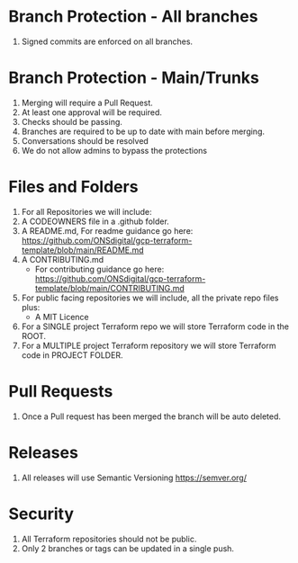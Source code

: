 # Branch Protection - All branches
1. Signed commits are enforced on all branches.


# Branch Protection - Main/Trunks
1. Merging will require a Pull Request.
1. At least one approval will be required.
1. Checks should be passing.
1. Branches are required to be up to date with main before merging.
1. Conversations should be resolved
1. We do not allow admins to bypass the protections


# Files and Folders
1. For all Repositories we will include:
1. A CODEOWNERS file in a .github folder.
1. A README.md, For readme guidance go here: https://github.com/ONSdigital/gcp-terraform-template/blob/main/README.md
1. A CONTRIBUTING.md 
    - For contributing guidance go here: https://github.com/ONSdigital/gcp-terraform-template/blob/main/CONTRIBUTING.md
1. For public facing repositories we will include, all the private repo files plus:
    - A MIT Licence
1. For a SINGLE project Terraform repo we will store Terraform code in the ROOT.
1. For a MULTIPLE project Terraform repository we will store Terraform code in PROJECT FOLDER.


# Pull Requests
1. Once a Pull request has been merged the branch will be auto deleted.


# Releases
1. All releases will use Semantic Versioning https://semver.org/

# Security
1. All Terraform repositories should not be public.
1. Only 2 branches or tags can be updated in a single push.
